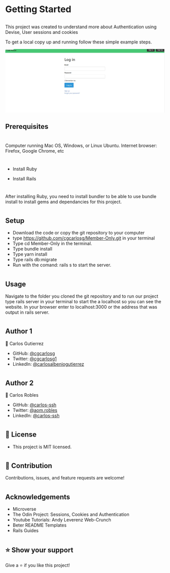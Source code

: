 # Getting Started
##

This project was created to understand more about  Authentication using Devise, User sessions and cookies

To get a local copy up and running follow these simple example steps.

![project](https://github.com/cgcarlosg/Member-Only/blob/feature/app/assets/images/member-only.jpg)

## Prerequisites
#
Computer running Mac OS, Windows, or Linux Ubuntu. Internet browser: Firefox, Google Chrome, etc
#
- Install Ruby

- Install Rails
#
After installing Ruby, you need to install bundler to be able to use bundle install to install gems and dependancies for this project.
#
## Setup
- Download the code or copy the git repository to your computer
- type https://github.com/cgcarlosg/Member-Only.git in your terminal
- Type cd Member-Only in the terminal.
- Type bundle install
- Type yarn install
- Type rails db:migrate
- Run with the comand: rails s to start the server.

#
## Usage
Navigate to the folder you cloned the git repository and to run our project type rails server in your terminal to start the a localhost so you can see the website. In your browser enter to localhost:3000 or the address that was output in rails server.
#
## Author 1
👤  Carlos Gutierrez

- GitHub:  [@cgcarlosg](https://github.com/cgcarlosg)
- Twitter: [@cgcarlosg1](https://twitter.com/cgcarlosg1)
- LinkedIn: [@carlosalbeniogutierrez](www.linkedin.com/in/carlosalbeniogutierrez)

#
## Author 2
👤 Carlos Robles

- GitHub: [@carlos-ssh](https://github.com/carlos-ssh)
- Twitter: [@aom.robles](https://twitter.com/aom.robles)
- LinkedIn: [@carlos-ssh](www.linkedin.com/in/carlos-ssh)

#
 ## 📝 License 
- This project is MIT licensed.
#

## 🤝 Contribution
Contributions, issues, and feature requests are welcome!
#

## Acknowledgements
- Microverse
- The Odin Project: Sessions, Cookies and Authentication
- Youtube Tutorials: Andy Leverenz Web-Crunch
- Beter README Templates
- Rails Guides

#
## ⭐ Show your support
Give a ⭐️ if you like this project!
